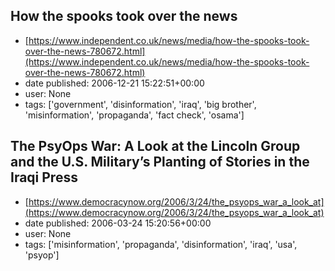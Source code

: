 ## How the spooks took over the news
 - [https://www.independent.co.uk/news/media/how-the-spooks-took-over-the-news-780672.html](https://www.independent.co.uk/news/media/how-the-spooks-took-over-the-news-780672.html)
 - date published: 2006-12-21 15:22:51+00:00
 - user: None
 - tags: ['government', 'disinformation', 'iraq', 'big brother', 'misinformation', 'propaganda', 'fact check', 'osama']

## The PsyOps War: A Look at the Lincoln Group and the U.S. Military’s Planting of Stories in the Iraqi Press
 - [https://www.democracynow.org/2006/3/24/the_psyops_war_a_look_at](https://www.democracynow.org/2006/3/24/the_psyops_war_a_look_at)
 - date published: 2006-03-24 15:20:56+00:00
 - user: None
 - tags: ['misinformation', 'propaganda', 'disinformation', 'iraq', 'usa', 'psyop']

